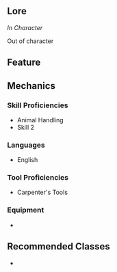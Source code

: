 ## Lore
*In Character*

Out of character
## Feature

## Mechanics
### Skill Proficiencies
- Animal Handling
- Skill 2
### Languages
- English
### Tool Proficiencies
- Carpenter's Tools
### Equipment
- 
## Recommended Classes
- 
